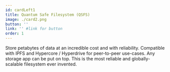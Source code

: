 ```yaml
---
id: cardLeft1
title: Quantum Safe Filesystem (QSFS)
image: ./card2.png
button: ''
link: '' #link for button
order: 1
---
```


Store petabytes of data at an incredible cost and with reliability. Compatible with IPFS and Hypercore / Hyperdrive for peer-to-peer use-cases. Any storage app can be put on top. This is the most reliable and globally-scalable filesystem ever invented.